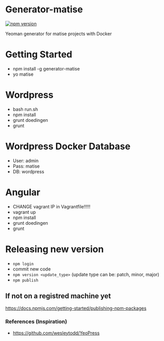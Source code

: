 # Generator-matise
[![npm version](https://badge.fury.io/js/generator-matise.svg)](http://badge.fury.io/js/generator-matise)

Yeoman generator for matise projects with Docker


# Getting Started
- npm install -g generator-matise
- yo matise

# Wordpress
- bash run.sh
- npm install
- grunt doedingen
- grunt

# Wordpress Docker Database
- User: admin
- Pass: matise
- DB: wordpress

# Angular
- CHANGE vagrant IP in Vagrantfile!!!!!
- vagrant up
- npm install
- grunt doedingen
- grunt

# Releasing new version
- `npm login`
- commit new code
- `npm version <update_type>` (update type can be: patch, minor, major)
- `npm publish`

## If not on a registred machine yet
https://docs.npmjs.com/getting-started/publishing-npm-packages

### References (Inspiration)
- https://github.com/wesleytodd/YeoPress
